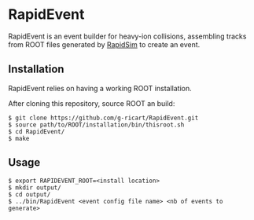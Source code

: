 # RapidEvent

RapidEvent is an event builder for heavy-ion collisions, assembling tracks from
ROOT files generated by [RapidSim](https://github.com/gcowan/RapidSim) to
create an event.

## Installation

RapidEvent relies on having a working ROOT installation.

After cloning this repository, source ROOT an build:

```shell
$ git clone https://github.com/g-ricart/RapidEvent.git
$ source path/to/ROOT/installation/bin/thisroot.sh
$ cd RapidEvent/
$ make
```

## Usage

```shell
$ export RAPIDEVENT_ROOT=<install location>
$ mkdir output/
$ cd output/
$ ../bin/RapidEvent <event config file name> <nb of events to generate>
```
